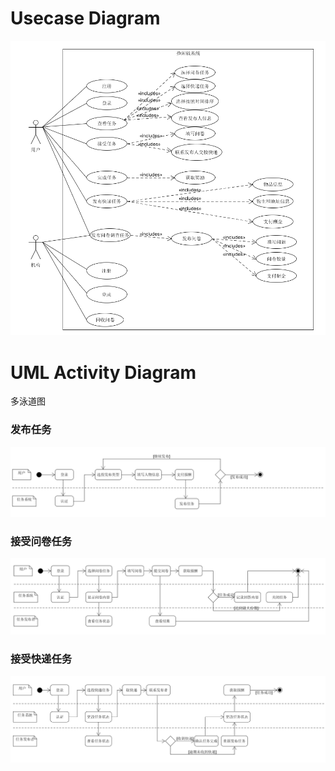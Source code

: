 # Usecase Diagram
![](pictures/Business1.png)

# UML Activity Diagram
多泳道图
### 发布任务
![](pictures/4-1-1.PNG)

### 接受问卷任务
![](pictures/4-1-3.PNG)

### 接受快递任务
![](pictures/4-1-2.PNG)
